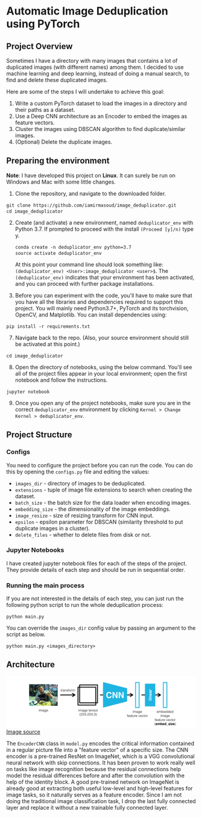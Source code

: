 # Automatic Image Deduplication using PyTorch

## Project Overview
Sometimes I have a directory with many images that contains a lot of duplicated images (with different names) among them. I decided to use machine learning and deep learning, instead of doing a manual search, to find and delete these duplicated images. 

Here are some of the steps I will undertake to achieve this goal:
1. Write a custom PyTorch dataset to load the images in a directory and their paths as a dataset.
2. Use a Deep CNN architecture as an Encoder to embed the images as feature vectors.
3. Cluster the images using DBSCAN algorithm to find duplicate/similar images.
4. (Optional) Delete the duplicate images.


## Preparing the environment
**Note**: I have developed this project on __Linux__. It can surely be run on Windows and Mac with some little changes.

1. Clone the repository, and navigate to the downloaded folder.
```
git clone https://github.com/iamirmasoud/image_deduplicator.git
cd image_deduplicator
```

2. Create (and activate) a new environment, named `deduplicator_env` with Python 3.7. If prompted to proceed with the install `(Proceed [y]/n)` type y.

	```shell
	conda create -n deduplicator_env python=3.7
	source activate deduplicator_env
	```
	
	At this point your command line should look something like: `(deduplicator_env) <User>:image_deduplicator <user>$`. The `(deduplicator_env)` indicates that your environment has been activated, and you can proceed with further package installations.

6. Before you can experiment with the code, you'll have to make sure that you have all the libraries and dependencies required to support this project. You will mainly need Python3.7+, PyTorch and its torchvision, OpenCV, and Matplotlib. You can install  dependencies using:
```
pip install -r requirements.txt
```

7. Navigate back to the repo. (Also, your source environment should still be activated at this point.)
```shell
cd image_deduplicator
```

8. Open the directory of notebooks, using the below command. You'll see all of the project files appear in your local environment; open the first notebook and follow the instructions.
```shell
jupyter notebook
```

9. Once you open any of the project notebooks, make sure you are in the correct `deduplicator_env` environment by clicking `Kernel > Change Kernel > deduplicator_env`.

## Project Structure

### Configs
You need to configure the project before you can run the code. You can do this by opening the `configs.py` file and editing the values:

- `images_dir` - directory of images to be deduplicated. 
- `extensions` - tuple of image file extensions to search when creating the dataset.
- `batch_size` - the batch size for the data loader when encoding images. 
- `embedding_size` - the dimensionality of the image embeddings. 
- `image_resize` - size of resizing transform for CNN input.
- `epsilon` - epsilon parameter for DBSCAN (similarity threshold to put duplicate images in a cluster).
- `delete_files` - whether to delete files from disk or not.

### Jupyter Notebooks
I have created jupyter notebook files for each of the steps of the project. They provide details of each step and should be run in sequential order.

### Running the main process

If you are not interested in the details of each step, you can just run the following python script to run the whole deduplication process:

```shell 
python main.py 
```

You can override the `images_dir` config value by passing an argument to the script as below.

```shell 
python main.py <images_directory> 
```


## Architecture
![Encoder Model](assets/encoder.png?raw=true) [Image source](https://arxiv.org/pdf/1411.4555.pdf)

The `EncoderCNN` class in `model.py` encodes the critical information contained in a regular picture file into a "feature vector" of a specific size. The CNN encoder is a pre-trained ResNet on ImageNet, which is a VGG convolutional neural network with skip connections. It has been proven to work really well on tasks like image recognition because the residual connections help model the residual differences before and after the convolution with the help of the identity block. A good pre-trained network on ImageNet is already good at extracting both useful low-level and high-level features for image tasks, so it naturally serves as a feature encoder. Since I am not doing the traditional image classification task, I drop the last fully connected layer and replace it without a new trainable fully connected layer.



